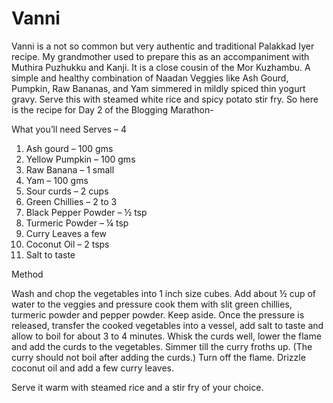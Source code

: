 #  Vanni

Vanni is a not so common but very authentic and traditional Palakkad Iyer recipe. My grandmother used to prepare this as an accompaniment with Muthira Puzhukku and Kanji. It is a close cousin of the Mor Kuzhambu. A simple and healthy combination of Naadan Veggies like Ash Gourd, Pumpkin, Raw Bananas, and Yam simmered in mildly spiced thin yogurt gravy. Serve this with steamed white rice and spicy potato stir fry. So here is the recipe for Day 2 of the Blogging Marathon-


What you’ll need Serves – 4

1. Ash gourd – 100 gms
2. Yellow Pumpkin – 100 gms
3. Raw Banana – 1 small
4. Yam – 100 gms
5. Sour curds – 2 cups
6. Green Chillies – 2 to 3
7. Black Pepper Powder – ½ tsp
8. Turmeric Powder – ¼ tsp
9. Curry Leaves a few
10. Coconut Oil – 2 tsps
11. Salt to taste

Method

Wash and chop the vegetables into 1 inch size cubes. Add about ½ cup of water to the veggies and pressure cook them with slit green chillies, turmeric powder and pepper powder. Keep aside. Once the pressure is released, transfer the cooked vegetables into a vessel, add salt to taste and allow to boil for about 3 to 4 minutes. Whisk the curds well, lower the flame and add the curds to the vegetables. Simmer till the curry froths up. (The curry should not boil after adding the curds.) Turn off the flame. Drizzle coconut oil and add a few curry leaves.


Serve it warm with steamed rice and a stir fry of your choice.